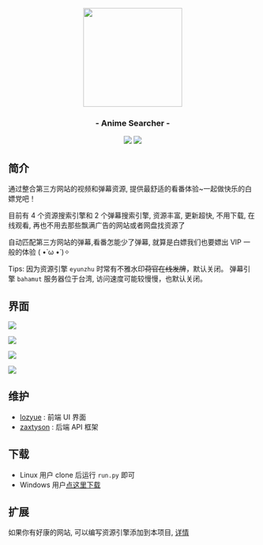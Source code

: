 <p align="center"><img src="https://ae01.alicdn.com/kf/U150c6f229b47468781c941fdd80545eak.png" width="200"></p>
<h3 align="center">- Anime Searcher -</h3>
<p align="center">
<img src="https://img.shields.io/github/v/release/zaxtyson/AnimeSearcher.svg?logo=bilibili">
<img src="https://img.shields.io/github/downloads/zaxtyson/AnimeSearcher/total">
</p>

## 简介

通过整合第三方网站的视频和弹幕资源, 提供最舒适的看番体验~一起做快乐的白嫖党吧！

目前有 4 个资源搜索引擎和 2 个弹幕搜索引擎, 资源丰富, 更新超快, 不用下载, 在线观看,
再也不用去那些飘满广告的网站或者网盘找资源了

自动匹配第三方网站的弹幕,看番怎能少了弹幕, 就算是白嫖我们也要嫖出 VIP 一般的体验
( •̀ ω •́ )✧

Tips: 因为资源引擎 `eyunzhu` 时常有不雅水印~~荷官在线发牌~~，默认关闭。 弹幕引擎 `bahamut` 服务器位于台湾,
访问速度可能较慢慢，也默认关闭。

## 界面
![](https://s1.ax1x.com/2020/09/02/wS2JO0.png)

![](https://s1.ax1x.com/2020/09/02/wS4giT.png)

![](https://s1.ax1x.com/2020/09/02/wSIgv4.png)

![](https://s1.ax1x.com/2020/09/02/wSo2Jf.png)

## 维护
- [lozyue](https://github.com/Cangqifeng) : 前端 UI 界面
- [zaxtyson](https://github.com/zaxtyson) : 后端 API 框架

## 下载

- Linux 用户 clone 后运行 `run.py` 即可
- Windows 用户[点这里下载](https://zaxtyson.lanzous.com/b0f1ukafc)

## 扩展

如果你有好康的网站, 可以编写资源引擎添加到本项目, [详情](https://github.com/zaxtyson/Anime-API)
